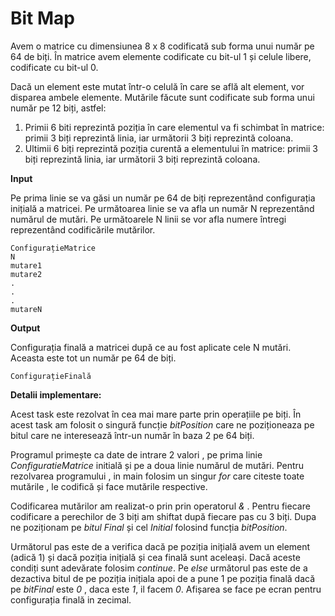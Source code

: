 Bit Map
=========
Avem o matrice cu dimensiunea 8 x 8 codificată sub forma unui număr pe 64 de biți.
În matrice avem elemente codificate cu bit-ul 1 și celule libere, codificate cu bit-ul 0.

Dacă un element este mutat într-o celulă în care se află alt element, vor disparea ambele elemente. Mutările făcute sunt codificate sub forma unui număr pe 12 biți, astfel:
1. Primii 6 biti reprezintă poziția în care elementul va fi schimbat în matrice: primii 3 biți reprezintă linia, iar următorii 3 biți reprezintă coloana.
2. Ultimii 6 biți reprezintă poziția curentă a elementului în matrice: primii 3 biți reprezintă linia, iar următorii 3 biți reprezintă coloana.

**Input**

Pe prima linie se va găsi un număr pe 64 de biți reprezentând configurația inițială a matricei. Pe următoarea linie se va afla un număr N reprezentând numărul de mutări. Pe următoarele N linii se vor afla numere întregi reprezentând codificările mutărilor.
```
ConfigurațieMatrice
N
mutare1
mutare2
.
.
.
mutareN
```
**Output**

Configurația finală a matricei după ce au fost aplicate cele N mutări. Aceasta este tot un număr pe 64 de biți.
```
ConfigurațieFinală
```
**Detalii implementare:**

Acest task este rezolvat în cea mai mare parte prin operațiile pe biți.
În acest task am folosit o singură funcție _bitPosition_ care ne poziționeaza pe bitul care ne interesează într-un număr în baza 2 pe 64 biți.

 Programul primește ca date de intrare 2 valori , pe prima linie _ConfiguratieMatrice_ initială și pe a doua linie numărul de mutări.
Pentru rezolvarea programului , in main folosim un singur _for_ care citeste toate mutările , le codifică și face mutările respective.

Codificarea mutărilor am realizat-o prin prin operatorul _&_ . Pentru fiecare codificare a perechilor de 3 biți am shiftat după fiecare pas cu 3 biți.
 Dupa ne poziționam pe _bitul Final_ și cel _Initial_ folosind funcția _bitPosition_.
 
Următorul pas este de a verifica dacă pe poziția inițială avem un element (adică 1) și dacă poziția inițială și cea finală sunt aceleași. Dacă aceste condiți sunt adevărate folosim _continue_.
  Pe _else_ următorul pas este de a dezactiva bitul de pe poziția inițiala apoi de a pune 1 pe poziția finală dacă pe _bitFinal_ este _0_ , daca este _1_, il facem _0_.
  Afișarea se face pe ecran  pentru configurația finală in zecimal. 

